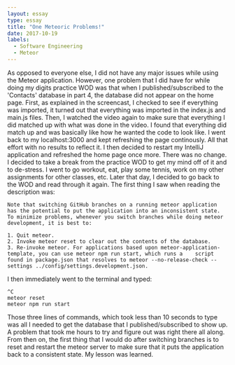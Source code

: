```yaml
---
layout: essay
type: essay
title: "One Meteoric Problems!"
date: 2017-10-19
labels:
  - Software Engineering
  - Meteor
---
```


As opposed to everyone else, I did not have any major issues while using the Meteor application. However, one problem that I did have for while doing my digits practice WOD was that when I published/subscribed to the 'Contacts' database in part 4, the database did not appear on the home page. First, as explained in the screencast, I checked to see if everything was imported, it turned out that everything was imported in the index.js and main.js files. Then, I watched the video again to make sure that everything I did matched up with what was done in the video. I found that everything did match up and was basically like how he wanted the code to look like. I went back to my localhost:3000 and kept refreshing the page continously. All that effort with no results to reflect it. I then decided to restart my IntelliJ application and refreshed the home page once more. There was no change. I decided to take a break from the practice WOD to get my mind off of it and to de-stress. I went to go workout, eat, play some tennis, work on my other assignments for other classes, etc. Later that day, I decided to go back to the WOD and read through it again. The first thing I saw when reading the description was:

```
Note that switching GitHub branches on a running meteor application has the potential to put the application into an inconsistent state. To minimize problems, whenever you switch branches while doing meteor development, it is best to:

1. Quit meteor.
2. Invoke meteor reset to clear out the contents of the database.
3. Re-invoke meteor. For applications based upon meteor-application-template, you can use meteor npm run start, which runs a    script found in package.json that resolves to meteor --no-release-check --settings ../config/settings.development.json.
```

I then immediately went to the terminal and typed:

```
^C
meteor reset
meteor npm run start
```

Those three lines of commands, which took less than 10 seconds to type was all I needed to get the database that I published/subscribed to show up. A problem that took me hours to try and figure out was right there all along. From then on, the first thing that I would do after switching branches is to reset and restart the meteor server to make sure that it puts the application back to a consistent state. My lesson was learned. 
